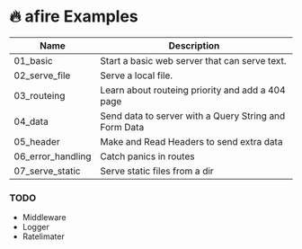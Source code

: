 # 🔥 afire Examples

| Name              | Description                                           |
| ----------------- | ----------------------------------------------------- |
| 01_basic          | Start a basic web server that can serve text.         |
| 02_serve_file     | Serve a local file.                                   |
| 03_routeing       | Learn about routeing priority and add a 404 page      |
| 04_data           | Send data to server with a Query String and Form Data |
| 05_header         | Make and Read Headers to send extra data              |
| 06_error_handling | Catch panics in routes                                |
| 07_serve_static   | Serve static files from a dir                         |

### TODO
- Middleware
- Logger
- Ratelimater